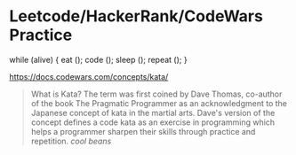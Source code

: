 # Leetcode/HackerRank/CodeWars Practice
while (alive) { eat (); code (); sleep (); repeat (); }

https://docs.codewars.com/concepts/kata/
> What is Kata?
> The term was first coined by Dave Thomas, co-author of the book The Pragmatic Programmer as an acknowledgment to the Japanese concept of kata in the martial arts. Dave's version of the concept defines a code kata as an exercise in programming which helps a programmer sharpen their skills through practice and repetition.
*cool beans*
